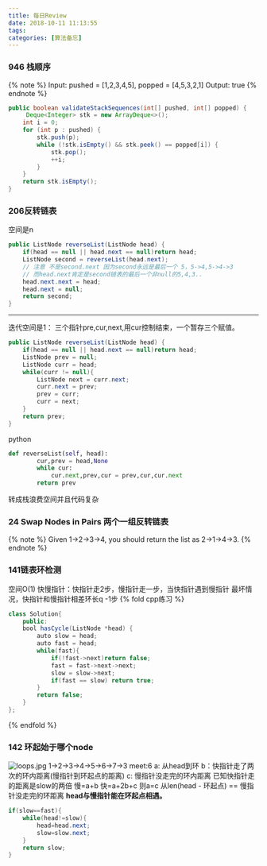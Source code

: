 ```yaml
---
title: 每日Review
date: 2018-10-11 11:13:55
tags:
categories: [算法备忘]
---
```

### 946 栈顺序
{% note %}
Input: pushed = [1,2,3,4,5], popped = [4,5,3,2,1]
Output: true
{% endnote %}
```java
public boolean validateStackSequences(int[] pushed, int[] popped) {
     Deque<Integer> stk = new ArrayDeque<>();
    int i = 0;
    for (int p : pushed) {
        stk.push(p);
        while (!stk.isEmpty() && stk.peek() == popped[i]) {
            stk.pop();
            ++i;
        }
    }
    return stk.isEmpty();
}
```

### 206反转链表
空间是n
```java
public ListNode reverseList(ListNode head) {
    if(head == null || head.next == null)return head;
    ListNode second = reverseList(head.next);
    // 注意 不是second.next 因为second永远是最后一个 5，5->4,5->4->3
    // 而head.next肯定是second链表的最后一个非null的5,4,3..
    head.next.next = head;
    head.next = null;
    return second;
}
```
---
迭代空间是1：
三个指针pre,cur,next,用cur控制结束，一个暂存三个赋值。
```java
public ListNode reverseList(ListNode head) {
    if(head == null || head.next == null)return head;
    ListNode prev = null;
    ListNode curr = head;
    while(curr != null){
        ListNode next = curr.next;
        curr.next = prev;
        prev = curr;
        curr = next;
    }
    return prev;
}
```

python
```python
def reverseList(self, head):
        cur,prev = head,None
        while cur:
            cur.next,prev,cur = prev,cur,cur.next
        return prev
```


转成栈浪费空间并且代码复杂

### 24 Swap Nodes in Pairs 两个一组反转链表
{% note %}
Given 1->2->3->4, you should return the list as 2->1->4->3.
{% endnote %}

### 141链表环检测
空间O(1) 快慢指针：快指针走2步，慢指针走一步，当快指针遇到慢指针
最坏情况，快指针和慢指针相差环长q -1步
{% fold cpp练习 %}
```java
class Solution{
    public:
    bool hasCycle(ListNode *head) {
        auto slow = head;
        auto fast = head;
        while(fast){
            if(!fast->next)return false;
            fast = fast->next->next;
            slow = slow->next;
            if(fast == slow) return true;
        }
        return false;
    }
};
```
{% endfold %}

### 142 环起始于哪个node
![loops.jpg](https://iota-1254040271.cos.ap-shanghai.myqcloud.com/image/loops.jpg)
1->2->3->4->5->6->7->3 meet:6
a: 从head到环 
b：快指针走了两次的环内距离(慢指针到环起点的距离)
c: 慢指针没走完的环内距离
已知快指针走的距离是slow的两倍
慢=a+b  快=a+2b+c
则a=c
从len(head - 环起点) == 慢指针没走完的环距离
**head与慢指针能在环起点相遇。**
```java
if(slow==fast){
    while(head!=slow){
        head=head.next;
        slow=slow.next;
    }
    return slow;
}
```